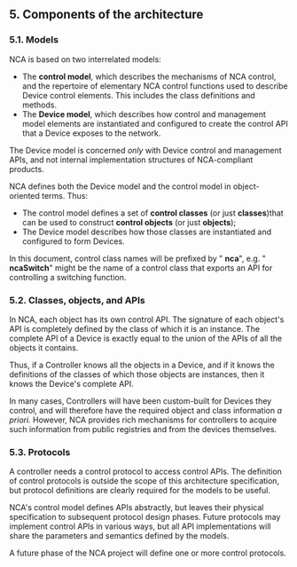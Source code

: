 ## 5. Components of the architecture

### 5.1. Models

NCA is based on two interrelated models:

- The **control model**, which describes the mechanisms of NCA control, and the repertoire of elementary NCA control functions used to describe Device control elements. This includes the class definitions and methods.
- The **Device model**, which describes how control and management model elements are instantiated and configured to create the control API that a Device exposes to the network.

The Device model is concerned _only_ with Device control and management APIs, and not internal implementation structures of NCA-compliant products.

NCA defines both the Device model and the control model in object-oriented terms. Thus:

- The control model defines a set of **control classes** (or just **classes**)that can be used to construct **control objects** (or just **objects**);
- The Device model describes how those classes are instantiated and configured to form Devices.

In this document, control class names will be prefixed by " **nca**", e.g. " **ncaSwitch**" might be the name of a control class that exports an API for controlling a switching function.

### 5.2. Classes, objects, and APIs

In NCA, each object has its own control API. The signature of each object's API is completely defined by the class of which it is an instance. The complete API of a Device is exactly equal to the union of the APIs of all the objects it contains.

Thus, if a Controller knows all the objects in a Device, and if it knows the definitions of the classes of which those objects are instances, then it knows the Device's complete API.

In many cases, Controllers will have been custom-built for Devices they control, and will therefore have the required object and class information _a priori._ However, NCA provides rich mechanisms for controllers to acquire such information from public registries and from the devices themselves.

### 5.3. Protocols

A controller needs a control protocol to access control APIs. The definition of control protocols is outside the scope of this architecture specification, but protocol definitions are clearly required for the models to be useful.

NCA's control model defines APIs abstractly, but leaves their physical specification to subsequent protocol design phases. Future protocols may implement control APIs in various ways, but all API implementations will share the parameters and semantics defined by the models.

A future phase of the NCA project will define one or more control protocols.
